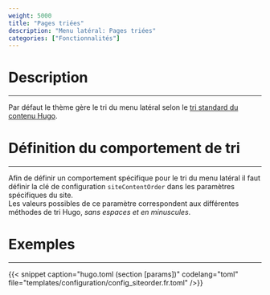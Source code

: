 ```yaml
---
weight: 5000
title: "Pages triées"
description: "Menu latéral: Pages triées"
categories: ["Fonctionnalités"]
---
```


# Description
---

Par défaut le thème gère le tri du menu latéral selon le [tri standard du contenu Hugo](https://gohugo.io/templates/lists/#order-content).

# Définition du comportement de tri
---

Afin de définir un comportement spécifique pour le tri du menu latéral il faut définir la clé de configuration `siteContentOrder` dans les paramètres spécifiques du site.  
Les valeurs possibles de ce paramètre correspondent aux différentes méthodes de tri Hugo, *sans espaces et en minuscules*.

# Exemples
---

{{< snippet
    caption="hugo.toml (section [params])"
    codelang="toml"
    file="templates/configuration/config_siteorder.fr.toml"
/>}}